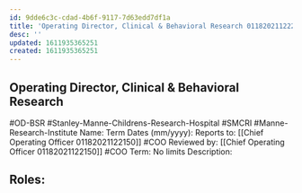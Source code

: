 ```yaml
---
id: 9dde6c3c-cdad-4b6f-9117-7d63edd7df1a
title: 'Operating Director, Clinical & Behavioral Research 01182021122249'
desc: ''
updated: 1611935365251
created: 1611935365251
---
```

## Operating Director, Clinical & Behavioral Research

\#OD-BSR #Stanley-Manne-Childrens-Research-Hospital #SMCRI #Manne-Research-Institute 
Name:
Term Dates (mm/yyyy):
Reports to: [[Chief Operating Officer 01182021122150]] #COO
Reviewed by: [[Chief Operating Officer 01182021122150]] #COO
Term: No limits
Description: 

## Roles:


